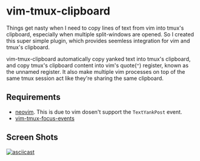 
# vim-tmux-clipboard

Things get nasty when I need to copy lines of text from vim into tmux's
clipboard, especially when multiple split-windows are opened. So I created this
super simple plugin, which provides seemless integration for vim and tmux's
clipboard.


vim-tmux-clipboard automatically copy yanked text into tmux's clipboard, and
copy tmux's clipboard content into vim's quote(`"`) register, known as the unnamed
register. It also make multiple vim processes on top of the same tmux session
act like they're sharing the same clipboard.


## Requirements

- [neovim](https://github.com/neovim/neovim). This is due to vim dosen't
    support the `TextYankPost` event.
- [vim-tmux-focus-events](https://github.com/tmux-plugins/vim-tmux-focus-events)


## Screen Shots

[![asciicast](https://asciinema.org/a/at9jjmpvw4qr84hrsch4vi6ig.png)](https://asciinema.org/a/at9jjmpvw4qr84hrsch4vi6ig)

